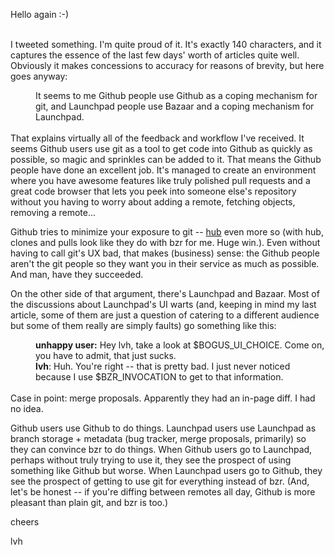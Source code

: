 <!--
.. title: Reflections on stories from (disgruntled) Launchpad users
.. date: 2011/03/09 13:37
.. slug: reflections-on-stories-from-disgruntled-launchpad-users
.. link:
.. description:
.. tags: 
-->

Hello again :-)<p /><br />I tweeted something. I&#39;m quite proud of it. It&#39;s exactly 140 characters, and it captures the essence of the last few days&#39; worth of articles quite well. Obviously it makes concessions to accuracy for reasons of brevity, but here goes anyway:<p /> <div style="margin-left: 40px;">It seems to me Github people use Github as a coping mechanism for git, and Launchpad people use Bazaar and a coping mechanism for Launchpad.</div><br />That explains virtually all of the feedback and workflow I&#39;ve received. It seems Github users use git as a tool to get code into Github as quickly as possible, so magic and sprinkles can be added to it. That means the Github people have done an excellent job. It&#39;s managed to create an environment where you have awesome features like truly polished pull requests and a great code browser that lets you peek into someone else&#39;s repository without you having to worry about adding a remote, fetching objects, removing a remote...<p /> Github tries to minimize your exposure to git -- <a href="http://chriswanstrath.com/hub/">hub</a> even more so (with hub, clones and pulls look like they do with bzr for me. Huge win.). Even without having to call git&#39;s UX bad, that makes (business) sense: the Github people aren&#39;t the git people so they want you in their service as much as possible. And man, have they succeeded.<p /> On the other side of that argument, there&#39;s Launchpad and Bazaar. Most of the discussions about Launchpad&#39;s UI warts (and, keeping in mind my last article, some of them are just a question of catering to a different audience but some of them really are simply faults) go something like this:<br /> <div style="margin-left: 40px;"><b>unhappy user:</b> Hey lvh, take a look at $BOGUS_UI_CHOICE. Come on, you have to admit, that just sucks.<br /><b>lvh</b>: Huh. You&#39;re right -- that is pretty bad. I just never noticed because I use $BZR_INVOCATION to get to that information.<br /> </div><br />Case in point: merge proposals. Apparently they had an in-page diff. I had no idea.<p />Github users use Github to do things. Launchpad users use Launchpad as branch storage + metadata (bug tracker, merge proposals, primarily) so they can convince bzr to do things. When Github users go to Launchpad, perhaps without truly trying to use it, they see the prospect of using something like Github but worse. When Launchpad users go to Github, they see the prospect of getting to use git for everything instead of bzr. (And, let&#39;s be honest -- if you&#39;re diffing between remotes all day, Github is more pleasant than plain git, and bzr is too.)<p /> cheers<div>lvh</div>
